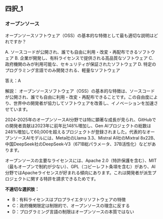 ## 四択_1
### オープンソース
オープンソースソフトウェア（OSS）の基本的な特徴として最も適切な説明はどれですか？

A. ソースコードが公開され、誰でも自由に利用・改変・再配布できるソフトウェア
B. 企業が開発し、有料ライセンスで提供される高品質なソフトウェア
C. 政府機関のみが利用可能な、セキュリティが保証されたソフトウェア
D. 特定のプログラミング言語でのみ開発される、軽量なソフトウェア

答え：A

解説：
オープンソースソフトウェア（OSS）の基本的な特徴は、ソースコードが公開され、誰でも自由に利用・改変・再配布できることです。この自由度により、世界中の開発者が協力してソフトウェアを改善し、イノベーションを加速させています。

2024-2025年のオープンソースAI分野では特に顕著な成長が見られ、GitHubでの開発者貢献は2023年に前年比148%増加し、Gen AIプロジェクトの総数は248%増加して60,000を超えるプロジェクトが登録されました。代表的なオープンソースAIモデルには、Meta社のLlama 3.3、Mistral AI社のMixtral 8x22B、中国DeepSeek社のDeepSeek-V3（671B総パラメータ、37B活性化）などがあります。

オープンソースの主要なライセンスには、Apache 2.0（特許保護を含む）、MIT（最もオープンで制約が少ない）、GPL（コピーレフト条項を含む）があり、AI分野ではApacheライセンスが好まれる傾向にあります。これは開発者が派生プロジェクトに関する特許を請求できるためです。

**不適切な選択肢：**
- B：有料ライセンスはプロプライエタリソフトウェアの特徴
- C：政府機関限定は制限的で、オープンソースの理念に反する
- D：プログラミング言語の制限はオープンソースの本質ではない 